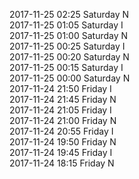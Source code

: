 2017-11-25 02:25 Saturday  N  
2017-11-25 01:05 Saturday  I  
2017-11-25 01:00 Saturday  N  
2017-11-25 00:25 Saturday  I  
2017-11-25 00:20 Saturday  N  
2017-11-25 00:15 Saturday  I  
2017-11-25 00:00 Saturday  N  
2017-11-24 21:50 Friday  I  
2017-11-24 21:45 Friday  N  
2017-11-24 21:05 Friday  I  
2017-11-24 21:00 Friday  N  
2017-11-24 20:55 Friday  I  
2017-11-24 19:50 Friday  N  
2017-11-24 19:45 Friday  I  
2017-11-24 18:15 Friday  N  
